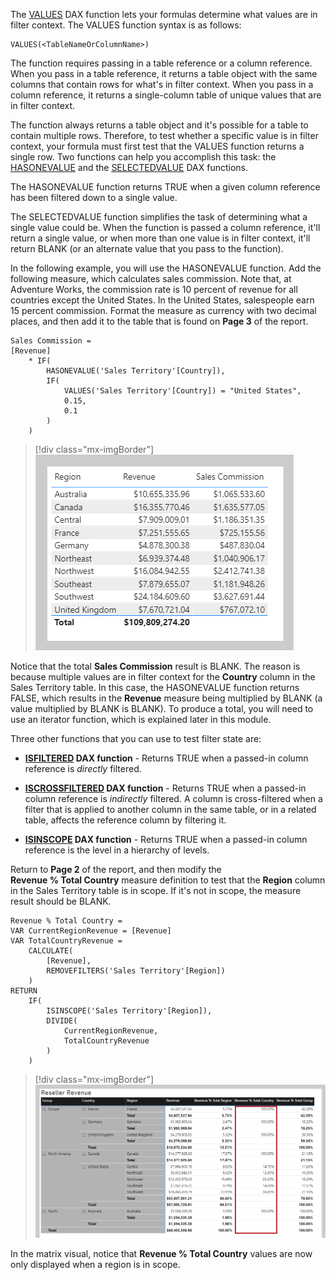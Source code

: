 The [VALUES](https://docs.microsoft.com/dax/values-function-dax/?azure-portal=true) DAX function lets your formulas determine what values are in filter context. The VALUES function syntax is as follows:

```dax
VALUES(<TableNameOrColumnName>)
```

The function requires passing in a table reference or a column reference. When you pass in a table reference, it returns a table object with the same columns that contain rows for what's in filter context. When you pass in a column reference, it returns a single-column table of unique values that are in filter context.

The function always returns a table object and it's possible for a table to contain multiple rows. Therefore, to test whether a specific value is in filter context, your formula must first test that the VALUES function returns a single row. Two functions can help you accomplish this task: the [HASONEVALUE](https://docs.microsoft.com/dax/hasonevalue-function-dax/?azure-portal=true) and the [SELECTEDVALUE](https://docs.microsoft.com/dax/selectedvalue-function/?azure-portal=true) DAX functions.

The HASONEVALUE function returns TRUE when a given column reference has been filtered down to a single value.

The SELECTEDVALUE function simplifies the task of determining what a single value could be. When the function is passed a column reference, it'll return a single value, or when more than one value is in filter context, it'll return BLANK (or an alternate value that you pass to the function).

In the following example, you will use the HASONEVALUE function. Add the following measure, which calculates sales commission. Note that, at Adventure Works, the commission rate is 10 percent of revenue for all countries except the United States. In the United States, salespeople earn 15 percent commission. Format the measure as currency with two decimal places, and then add it to the table that is found on **Page 3** of the report.

```dax
Sales Commission =
[Revenue]
	* IF(
		HASONEVALUE('Sales Territory'[Country]),
		IF(
			VALUES('Sales Territory'[Country]) = "United States",
			0.15,
			0.1
		)
	)
```

> [!div class="mx-imgBorder"]
> [![An image shows a table visual with three columns: Region, Revenue, and Sales Commission. Ten region rows and a total are shown. The total Sales Commission is BLANK.](../media/dax-table-region-sales-commission-1-ss.png)](../media/dax-table-region-sales-commission-1-ss.png#lightbox)

Notice that the total **Sales Commission** result is BLANK. The reason is because multiple values are in filter context for the **Country** column in the Sales Territory table. In this case, the HASONEVALUE function returns FALSE, which results in the **Revenue** measure being multiplied by BLANK (a value multiplied by BLANK is BLANK). To produce a total, you will need to use an iterator function, which is explained later in this module.

Three other functions that you can use to test filter state are:

-   **[ISFILTERED](https://docs.microsoft.com/dax/isfiltered-function-dax/?azure-portal=true) DAX function** - Returns TRUE when a passed-in column reference is *directly* filtered.

-   **[ISCROSSFILTERED](https://docs.microsoft.com/dax/iscrossfiltered-function-dax/?azure-portal=true) DAX function** - Returns TRUE when a passed-in column reference is *indirectly* filtered. A column is cross-filtered when a filter that is applied to another column in the same table, or in a related table, affects the reference column by filtering it.

-   **[ISINSCOPE](https://docs.microsoft.com/dax/isinscope-function-dax/?azure-portal=true) DAX function** - Returns TRUE when a passed-in column reference is the level in a hierarchy of levels.

Return to **Page 2** of the report, and then modify the **Revenue % Total Country** measure definition to test that the **Region** column in the Sales Territory table is in scope. If it's not in scope, the measure result should be BLANK.

```dax
Revenue % Total Country =
VAR CurrentRegionRevenue = [Revenue]
VAR TotalCountryRevenue =
	CALCULATE(
		[Revenue],
		REMOVEFILTERS('Sales Territory'[Region])
	)
RETURN
	IF(
		ISINSCOPE('Sales Territory'[Region]),
		DIVIDE(
			CurrentRegionRevenue,
			TotalCountryRevenue
		)
	)
```

> [!div class="mx-imgBorder"]
> [![An image shows a matrix visual titled Reseller Revenue has Group, Country, and Region grouped on the rows, and Revenue, Revenue % Total Region, Revenue % Total Country, and Revenue % Total Group summarizations. BLANK values are in the Revenue % Total Country summarizations.](../media/dax-matrix-sales-territory-revenue-5-ssm.png)](../media/dax-matrix-sales-territory-revenue-5-ssm.png#lightbox)

In the matrix visual, notice that **Revenue % Total Country** values are now only displayed when a region is in scope.
